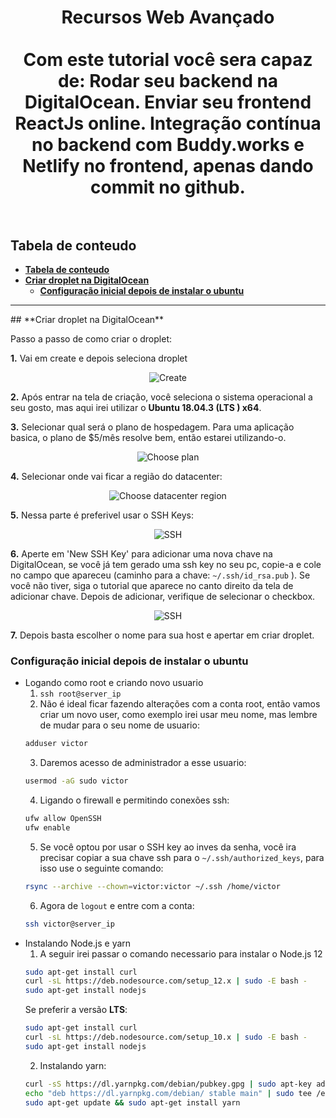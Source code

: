 <h1 align="center">
  Recursos Web Avançado
  <br>
  <br>
  Com este tutorial você sera capaz de: Rodar seu backend na DigitalOcean. Enviar seu frontend ReactJs online. Integração contínua no backend com Buddy.works e Netlify no frontend, apenas dando commit no github.
  <br>
  <br>
</h1>



## **Tabela de conteudo**

- [**Tabela de conteudo**](#tabela-de-conteudo)
- [**Criar droplet na DigitalOcean**](#criar-droplet-na-digitalocean)
  - [**Configuração inicial depois de instalar o ubuntu**](#configura%c3%a7%c3%a3o-inicial-depois-de-instalar-o-ubuntu)

<hr/>
## **Criar droplet na DigitalOcean**

Passo a passo de como criar o droplet:

**1.** Vai em create e depois seleciona droplet
<p align="center">
  <img src="https://i.imgur.com/ZQ0Yz6R.png" alt="Create">
</p>

**2.** Após entrar na tela de criação, você seleciona o sistema operacional a seu gosto, mas aqui irei utilizar o **Ubuntu 18.04.3 (LTS ) x64**.

**3.** Selecionar qual será o plano de hospedagem. Para uma aplicação basica, o plano de $5/mês resolve bem, então estarei utilizando-o.
<p align="center">
  <img src="https://i.imgur.com/ioVrrCM.png" alt="Choose plan">
</p>

**4.** Selecionar onde vai ficar a região do datacenter:
<p align="center">
  <img src="https://i.imgur.com/ng1yiaI.png" alt="Choose datacenter region">
</p>

**5.** Nessa parte é preferivel usar o SSH Keys:
<p align="center">
  <img src="https://i.imgur.com/nmF2aoY.png" alt="SSH">
</p>

**6.** Aperte em 'New SSH Key' para adicionar uma nova chave na DigitalOcean, se você já tem gerado uma ssh key no seu pc, copie-a e cole no campo que apareceu (caminho para a chave: `~/.ssh/id_rsa.pub` ). Se você não tiver, siga o tutorial que aparece no canto direito da tela de adicionar chave. Depois de adicionar, verifique de selecionar o checkbox.
<p align="center">
  <img src="https://i.imgur.com/yOIq8lE.png" alt="SSH">
</p>

**7.** Depois basta escolher o nome para sua host e apertar em criar droplet.

### **Configuração inicial depois de instalar o ubuntu**

* Logando como root e criando novo usuario
  1. `ssh root@server_ip`
  2. Não é ideal ficar fazendo alterações com a conta root, então vamos criar um novo user, como exemplo irei usar meu nome, mas lembre de mudar para o seu nome de usuario:
  ```sh
  adduser victor
  ```
  3. Daremos acesso de administrador a esse usuario: 
   ```sh
   usermod -aG sudo victor
   ```
  4. Ligando o firewall e permitindo conexões ssh: 
  ```sh
  ufw allow OpenSSH
  ufw enable
  ```
  5. Se você optou por usar o SSH key ao inves da senha, você ira precisar copiar a sua chave ssh para o `~/.ssh/authorized_keys`, para isso use o seguinte comando:
  ```sh
  rsync --archive --chown=victor:victor ~/.ssh /home/victor
  ```
  6. Agora de `logout` e entre com a conta:
  ```sh
  ssh victor@server_ip
  ```
* Instalando Node.js e yarn
  1. A seguir irei passar o comando necessario para instalar o Node.js 12
  ```sh
  sudo apt-get install curl
  curl -sL https://deb.nodesource.com/setup_12.x | sudo -E bash -
  sudo apt-get install nodejs
  ```
  Se preferir a versão __LTS__:
  ```sh
  sudo apt-get install curl
  curl -sL https://deb.nodesource.com/setup_10.x | sudo -E bash -
  sudo apt-get install nodejs
  ```
  2. Instalando yarn:
  ```sh
  curl -sS https://dl.yarnpkg.com/debian/pubkey.gpg | sudo apt-key add -
  echo "deb https://dl.yarnpkg.com/debian/ stable main" | sudo tee /etc/apt/sources.list.d/yarn.list
  sudo apt-get update && sudo apt-get install yarn
  ```
